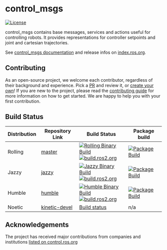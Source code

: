 control_msgs
===========
[![License](https://img.shields.io/badge/License-BSD_3_Clause-blue.svg)](https://opensource.org/license/bsd-3-clause)

control_msgs contains base messages, services and actions useful for controlling robots. It provides representations for controller setpoints and joint and cartesian trajectories.

See [control_msgs documentation](http://docs.ros.org/en/rolling/p/control_msgs/) and release infos on [index.ros.org](http://index.ros.org/p/control_msgs).

## Contributing
As an open-source project, we welcome each contributor, regardless of their background and experience. Pick a [PR](https://github.com/ros-controls/control_msgs/pulls) and review it, or [create your own](https://github.com/ros-controls/control_msgs/contribute)!
If you are new to the project, please read the [contributing guide](https://control.ros.org/rolling/doc/contributing/contributing.html) for more information on how to get started. We are happy to help you with your first contribution.

## Build Status

| Distribution | Repository Link | Build Status  | Package build |
|--------------|-----------------|--------------|--------------|
| Rolling     | [master](https://github.com/ros-controls/control_msgs/tree/master) | [![Rolling Binary Build](https://github.com/ros-controls/control_msgs/actions/workflows/rolling-build.yml/badge.svg?branch=master)](https://github.com/ros-controls/control_msgs/actions/workflows/rolling-build.yml) <br> [![build.ros2.org](https://build.ros2.org/buildStatus/icon?job=Rdev__control_msgs__ubuntu_noble_amd64&subject=build.ros2.org)](https://build.ros2.org/job/Rdev__control_msgs__ubuntu_noble_amd64/) |  [![Package Build](https://build.ros2.org/buildStatus/icon?job=Rbin_uN64__control_msgs__ubuntu_noble_amd64__binary)](https://build.ros2.org/job/Rbin_uN64__control_msgs__ubuntu_noble_amd64__binary/) |
| Jazzy     | [jazzy](https://github.com/ros-controls/control_msgs/tree/jazzy) | [![Jazzy Binary Build](https://github.com/ros-controls/control_msgs/actions/workflows/jazzy-build.yml/badge.svg?branch=jazzy)](https://github.com/ros-controls/control_msgs/actions/workflows/jazzy-build.yml) <br> [![build.ros2.org](https://build.ros2.org/buildStatus/icon?job=Jdev__control_msgs__ubuntu_noble_amd64&subject=build.ros2.org)](https://build.ros2.org/job/Jdev__control_msgs__ubuntu_noble_amd64/) | [![Package Build](https://build.ros2.org/buildStatus/icon?job=Jbin_uN64__control_msgs__ubuntu_noble_amd64__binary)](https://build.ros2.org/job/Jbin_uN64__control_msgs__ubuntu_noble_amd64__binary/) |
| Humble      | [humble](https://github.com/ros-controls/control_msgs/tree/humble) | [![Humble Binary Build](https://github.com/ros-controls/control_msgs/actions/workflows/humble-build.yml/badge.svg)](https://github.com/ros-controls/control_msgs/actions/workflows/humble-build.yml) <br> [![build.ros2.org](https://build.ros2.org/buildStatus/icon?job=Hdev__control_msgs__ubuntu_jammy_amd64&subject=build.ros2.org)](https://build.ros2.org/job/Hdev__control_msgs__ubuntu_jammy_amd64/) | [![Package Build](https://build.ros2.org/buildStatus/icon?job=Hbin_uJ64__control_msgs__ubuntu_jammy_amd64__binary)](https://build.ros2.org/job/Hbin_uJ64__control_msgs__ubuntu_jammy_amd64__binary/) |
| Noetic       | [kinetic-devel](https://github.com/ros-controls/control_msgs/tree/kinetic-devel) | [Build status](https://travis-ci.org/ros-controls/control_msgs) |  n/a |

## Acknowledgements
The project has received major contributions from companies and institutions [listed on control.ros.org](https://control.ros.org/rolling/doc/acknowledgements/acknowledgements.html)
